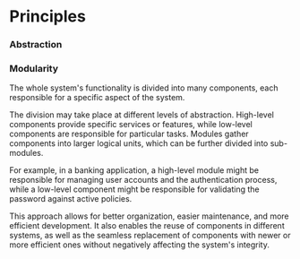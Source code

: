 # Principles


### Abstraction



### Modularity

The whole system's functionality is divided into many components, each responsible for a specific aspect of the system.

The division may take place at different levels of abstraction. High-level components provide specific services or features, while low-level components are responsible for particular tasks. Modules gather components into larger logical units, which can be further divided into sub-modules.

For example, in a banking application, a high-level module might be responsible for managing user accounts and the authentication process, while a low-level component might be responsible for validating the password against active policies.

This approach allows for better organization, easier maintenance, and more efficient development. It also enables the reuse of components in different systems, as well as the seamless replacement of components with newer or more efficient ones without negatively affecting the system's integrity.

<!-- + Composition -->

<!-- TODO: SOLID -->